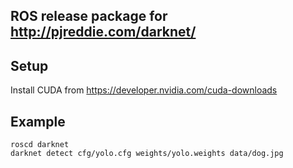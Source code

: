 ## ROS release package for http://pjreddie.com/darknet/

## Setup
Install CUDA from https://developer.nvidia.com/cuda-downloads

## Example
```
roscd darknet
darknet detect cfg/yolo.cfg weights/yolo.weights data/dog.jpg
```
